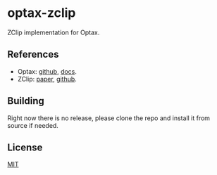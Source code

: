 # optax-zclip
ZClip implementation for Optax.

## References

- Optax: [github](https://github.com/google-deepmind/optax), [docs](https://optax.readthedocs.io/en/latest/).
- ZClip: [paper](https://arxiv.org/abs/2504.02507), [github](https://github.com/bluorion-com/ZClip).


## Building

Right now there is no release, please clone the repo and install it from source if needed.


## License

[MIT](https://choosealicense.com/licenses/mit/)